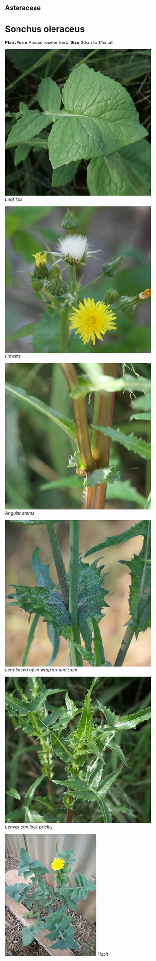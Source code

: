 ## Asteraceae
# Sonchus oleraceus
 **Plant Form** Annual rosette herb. **Size** 30cm to 1.1m tall.


![Leaf tips](108391_P1300499.jpg)
 *Leaf tips* 

![Flowers](105258_P1245447.jpg)
 *Flowers* 

![Angular stems](108394_P1300502.jpg)
 *Angular stems* 

![Leaf based often wrap around stem](104872_P1244977.jpg)
 *Leaf based often wrap around stem* 

![Leaves can look prickly](108390_P1300498.jpg)
 *Leaves can look prickly* 

![Habit](32812_IMG_20181009_090354.jpg)
 *Habit* 

